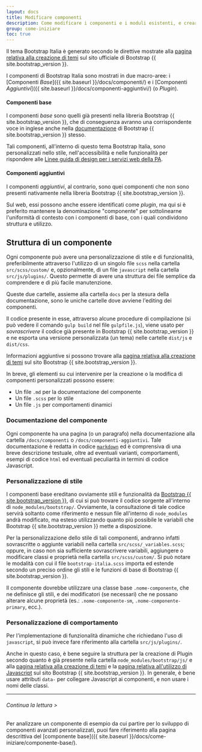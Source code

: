 ```yaml
---
layout: docs
title: Modificare componenti
description: Come modificare i componenti e i moduli esistenti, e crearne di nuovi
group: come-iniziare
toc: true
---
```


Il tema Bootstrap Italia è generato secondo le direttive mostrate alla [pagina relativa alla creazione di temi][documentazione-bootstrap-theming] sul sito ufficiale di Bootstrap {{ site.bootstrap_version }}.

I componenti di Bootstrap Italia sono mostrati in due macro-aree: i [Componenti _Base_]({{ site.baseurl }}/docs/componenti/) e i [Componenti _Aggiuntivi_]({{ site.baseurl }}/docs/componenti-aggiuntivi/) (o _Plugin_).
 
#### Componenti base

I componenti _base_ sono quelli già presenti nella libreria Bootstrap {{ site.bootstrap_version }}, che di conseguenza avranno una corrispondente voce in inglese anche nella [documentazione][documentazione-bootstrap] di Bootstrap {{ site.bootstrap_version }} stesso.

Tali componenti, all'interno di questo tema Bootstrap Italia, sono personalizzati nello stile, nell'accessibilità e nelle funzionalità per rispondere alle [Linee guida di design per i servizi web della PA][linee-guida].

#### Componenti aggiuntivi

I componenti _aggiuntivi_, al contrario, sono quei componenti che non sono presenti nativamente nella libreria Bootstrap {{ site.bootstrap_version }}.

Sul web, essi possono anche essere identificati come _plugin_, ma qui si è preferito mantenere la denominazione "componente" per sottolinearne l'uniformità di contesto con i componenti di base, con i quali condividono struttura e utilizzo.

## Struttura di un componente

Ogni componente può avere una personalizzazione di stile e di funzionalità, preferibilmente attraverso l'utilizzo di un singolo file `scss` nella cartella `src/scss/custom/` e, opzionalmente, di un file `javascript` nella cartella `src/js/plugins/`. Questo permette di avere una struttura dei file semplice da comprendere e di più facile manutenzione.

Queste due cartelle, assieme alla cartella `docs` per la stesura della documentazione, sono le uniche cartelle dove avviene l'editing dei componenti.

Il codice presente in esse, attraverso alcune procedure di compilazione (si può vedere il comando `gulp build` nel file `gulpfile.js`), viene usato per _sovrascrivere_ il codice già presente in Bootstrap {{ site.bootstrap_version }} e ne esporta una versione personalizzata (un tema) nelle cartelle `dist/js` e `dist/css`.

Informazioni aggiuntive si possono trovare alla [pagina relativa alla creazione di temi][documentazione-bootstrap-theming] sul sito Bootstrap {{ site.bootstrap_version }}.

In breve, gli elementi su cui intervenire per la creazione o la modifica di componenti personalizzati possono essere:

- Un file `.md` per la documentazione del componente
- Un file `.scss` per lo stile
- Un file `.js` per comportamenti dinamici

### Documentazione del componente

Ogni componente ha una pagina (o un paragrafo) nella documentazione alla cartella `/docs/componenti` o `/docs/componenti-aggiuntivi`. Tale documentazione è redatta in codice [`markdown`](https://it.wikipedia.org/wiki/Markdown) ed è comprensiva di una breve descrizione testuale, oltre ad eventuali varianti, comportamenti, esempi di codice `html` ed eventuali peculiarità in termini di codice Javascript.

### Personalizzazione di stile

I componenti base ereditano ovviamente stili e funzionalità da [Bootstrap {{ site.bootstrap_version }}][documentazione-bootstrap], di cui si può trovare il codice sorgente all'interno di `node_modules/bootstrap/`. Ovviamente, la consultazione di tale codice servirà soltanto come riferimento e nessun file all'interno di `node_modules` andrà modificato, ma esteso utilizzando quanto più possibile le variabili che Bootstrap {{ site.bootstrap_version }} mette a disposizione.
 
Per la personalizzazione dello stile di tali componenti, andranno infatti sovrascritte o aggiunte variabili nella cartella `src/scss/_variables.scss`; oppure, in caso non sia sufficiente sovrascrivere variabili, aggiungere o modificare classi e proprietà nella cartella `src/scss/custom/`. Si può notare le modalità con cui il file `bootstrap-italia.scss` importa ed estende secondo un preciso ordine gli stili e le funzioni di base di Bootstrap {{ site.bootstrap_version }}.

Il componente dovrebbe utilizzare una classe base `.nome-componente`, che ne definisce gli stili, e dei modificatori (se necessari) che ne possano alterare alcune proprietà (es.: `.nome-componente-sm`, `.nome-componente-primary`, ecc.).

### Personalizzazione di comportamento

Per l'implementazione di funzionalità dinamiche che richiedano l'uso di `javascript`, si può invece fare riferimento alla cartella `src/js/plugins/`.

Anche in questo caso, è bene seguire la struttura per la creazione di Plugin secondo quanto è già presente nella cartella `node_modules/bootstrap/js/` e alla [pagina relativa alla creazione di temi][documentazione-bootstrap-theming] e la [pagina relativa all'utilizzo di Javascript](https://getbootstrap.com/docs/4.0/getting-started/javascript/) sul sito Bootstrap {{ site.bootstrap_version }}. In generale, è bene usare attributi `data-` per collegare Javascript ai componenti, e non usare i nomi delle classi.

---

###### Continua la lettura >

Per analizzare un componente di esempio da cui partire per lo sviluppo di componenti avanzati personalizzati, puoi fare riferimento alla pagina descrittiva del [componente base]({{ site.baseurl }}/docs/come-iniziare/componente-base/).

[documentazione-bootstrap]: https://getbootstrap.com/docs/4.0/getting-started/introduction/
[documentazione-bootstrap-theming]: https://getbootstrap.com/docs/4.0/getting-started/theming/
[linee-guida]: https://design-italia.readthedocs.io/it/stable/index.html
